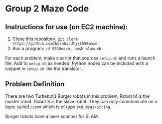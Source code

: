 # Group 2 Maze Code
## Instructions for use (on EC2 machine):
1. Clone this repository. `git clone https://github.com/bernhardtj/5550maze`
2. Run a program: `cd 5550maze; bash slam.sh`

For each problem, make a script that sources `setup.sh` and runs a launch file.
Add to `setup.sh` as needed.
Python nodes can be included with a snippet in `setup.sh` like the translator.

## Problem Definition
There are two Turtlebot3 Burger robots in this problem.
Robot M is the master robot. Robot S is the slave robot. They can only communicate on a topic called `/comm` which is of type `std_msgs/String`.

Burger robots have a laser scanner for SLAM.
